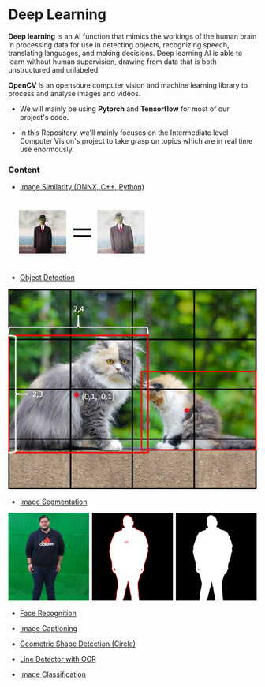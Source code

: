 # Deep Learning
**Deep learning** is an AI function that mimics the workings of the human brain in processing data for use in detecting objects, recognizing speech, translating languages, and making decisions. Deep learning AI is able to learn without human supervision, drawing from data that is both unstructured and unlabeled

**OpenCV** is an opensoure computer vision and machine learning library to process and analyse images and videos.

* We will mainly be using **Pytorch** and **Tensorflow** for most of our project's code.

* In this Repository, we'll mainly focuses on the Intermediate level Computer Vision's project to take grasp on topics which are in real time use enormously.

### Content 

* [Image Similarity (ONNX, C++ ,Python)](https://github.com/mitesh55/Deep_Learning_projects/tree/main/Image%20Similarity(%20ONNX%2C%20C%2B%2B%2C%20Python))
 
 ![Image Similarity-img](https://github.com/mitesh55/Deep_Learning_projects/blob/main/Image%20Similarity(%20ONNX%2C%20C%2B%2B%2C%20Python)/images/image-similarity.jpg)

* [Object Detection](https://github.com/mitesh55/Deep_Learning_projects/tree/main/Object%20Detection%20(%20Yolov1%20%26%20Yolov3%20))

 ![Object Detection-img](https://github.com/mitesh55/Deep_Learning_projects/blob/main/Object%20Detection%20(%20Yolov1%20%26%20Yolov3%20)/images/yolo_ex.png)

* [Image Segmentation](https://github.com/mitesh55/Deep_Learning_projects/tree/main/Image%20Segmentation%20(%20Pytorch%20))

 ![Image Segmentation -img](https://github.com/mitesh55/Deep_Learning_projects/blob/main/Image%20Segmentation%20(%20Pytorch%20)/11042_2020_9425_Fig3_HTML.png)
 
* [Face Recognition](https://github.com/mitesh55/Deep_Learning_projects/tree/main/Face%20Recognition%20(%20dlib%2C%20mtcnn%2C%20haarcascade%20))

* [Image Captioning](https://github.com/mitesh55/Deep_Learning_projects/tree/main/Image%20Captioning%20(%20TensorFlow%20))

* [Geometric Shape Detection (Circle)](https://github.com/mitesh55/Deep_Learning_projects/tree/main/GeoMetric%20Shape%20Detection%20from%20Noisy%20Image)

* [Line Detector with OCR](https://github.com/mitesh55/Deep_Learning_projects/tree/main/OCR%20Line%20Detector)

* [Image Classification](https://github.com/mitesh55/Deep_Learning_projects/tree/main/Image%20Classification%20(%20Pytorch%20%26%20TensorFlow%20))
